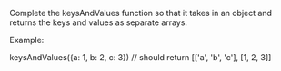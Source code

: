 Complete the keysAndValues function so that it takes in an object and returns the keys and values as separate arrays.

Example:

keysAndValues({a: 1, b: 2, c: 3}) // should return [['a', 'b', 'c'], [1, 2, 3]]